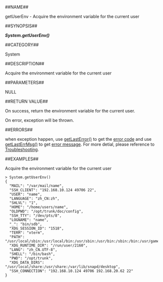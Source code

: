 
##NAME##

getUserEnv - Acquire the environment variable for the current user

##SYNOPSIS##

***System.getUserEnv()***

##CATEGORY##

System

##DESCRIPTION##

Acquire the environment variable for the current user

##PARAMETERS##

NULL

##RETURN VALUE##

On success, return the environment variable for the current user.

On error, exception will be thrown.

##ERRORS##

when exception happen, use [getLastError()](manual/Manual/Sequoiadb_command/Global/getLastError.md) to get the [error code](manual/Manual/Sequoiadb_error_code.md)  and use [getLastErrMsg()](manual/Manual/Sequoiadb_command/Global/getLastErrMsg.md) to get [error message](manual/Manual/Sequoiadb_command/Global/getLastErrMsg.md). For more detial, please  reference to [Troubleshooting](manual/FAQ/faq_sdb.md).

##EXAMPLES##

Acquire the environment variable for the current user

```lang-javascript
> System.getUserEnv()
{
  "MAIL": "/var/mail/name",
  "SSH_CLIENT": "192.168.10.124 49706 22",
  "USER": "name",
  "LANGUAGE": "zh_CN:zh",
  "SHLVL": "1",
  "HOME": "/home/users/name",
  "OLDPWD": "/opt/trunk/doc/config",
  "SSH_TTY": "/dev/pts/8",
  "LOGNAME": "name",
  "_": "bin/sdb",
  "XDG_SESSION_ID": "1518",
  "TERM": "xterm",
  "PATH": "/usr/local/sbin:/usr/local/bin:/usr/sbin:/usr/bin:/sbin:/bin:/usr/games:/usr/local/games:/snap/bin",
  "XDG_RUNTIME_DIR": "/run/user/2160",
  "LANG": "zh_CN.UTF-8",
  "SHELL": "/bin/bash",
  "PWD": "/opt/trunk",
  "XDG_DATA_DIRS": "/usr/local/share:/usr/share:/var/lib/snapd/desktop",
  "SSH_CONNECTION": "192.168.10.124 49706 192.168.20.62 22"
}
```